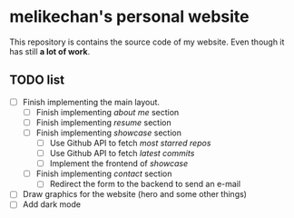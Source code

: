 # melikechan's personal website

This repository is contains the source code of my website. Even though it has still **a lot of work**.

## TODO list

- [ ] Finish implementing the main layout.
  - [ ] Finish implementing _about me_ section
  - [ ] Finish implementing _resume_ section
  - [ ] Finish implementing _showcase_ section
    - [ ] Use Github API to fetch _most starred repos_
    - [ ] Use Github API to fetch _latest commits_
    - [ ] Implement the frontend of _showcase_
  - [ ] Finish implementing _contact_ section
    - [ ] Redirect the form to the backend to send an e-mail
- [ ] Draw graphics for the website (hero and some other things)
- [ ] Add dark mode
